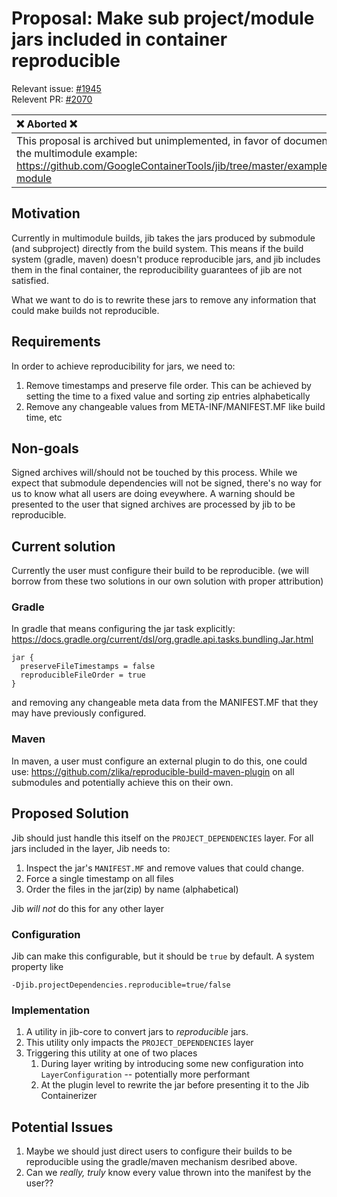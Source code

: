 # Proposal: Make sub project/module jars included in container reproducible

Relevant issue: [#1945](https://github.com/GoogleContainerTools/jib/issues/1945)  
Relevent PR: [#2070](https://github.com/GoogleContainerTools/jib/pull/2070)

| ❌ Aborted ❌ |
| :----- |
| This proposal is archived but unimplemented, in favor of documentation in the multimodule example: https://github.com/GoogleContainerTools/jib/tree/master/examples/multi-module |

## Motivation

Currently in multimodule builds, jib takes the jars produced by submodule (and subproject) directly from
the build system. This means if the build system (gradle, maven) doesn't produce reproducible jars, and
jib includes them in the final container, the reproducibility guarantees of jib are not satisfied.

What we want to do is to rewrite these jars to remove any information that could make builds not reproducible.

## Requirements

In order to achieve reproducibility for jars, we need to:
1. Remove timestamps and preserve file order. This can be achieved by setting the time to a fixed value
   and sorting zip entries alphabetically
2. Remove any changeable values from META-INF/MANIFEST.MF like build time, etc

## Non-goals

Signed archives will/should not be touched by this process. While we expect that submodule dependencies will
not be signed, there's no way for us to know what all users are doing eveywhere. A warning should be presented
to the user that signed archives are processed by jib to be reproducible.

## Current solution

Currently the user must configure their build to be reproducible. (we will borrow from these two solutions in our own solution with
proper attribution)

### Gradle
In gradle that means configuring the jar task explicitly: https://docs.gradle.org/current/dsl/org.gradle.api.tasks.bundling.Jar.html

```
jar {
  preserveFileTimestamps = false
  reproducibleFileOrder = true
}
```
and removing any changeable meta data from the MANIFEST.MF that they may have previously configured.

### Maven

In maven, a user must configure an external plugin to do this, one could use: https://github.com/zlika/reproducible-build-maven-plugin
on all submodules and potentially achieve this on their own.

## Proposed Solution

Jib should just handle this itself on the `PROJECT_DEPENDENCIES` layer. For all jars included in the layer, Jib needs to:

1. Inspect the jar's `MANIFEST.MF` and remove values that could change.
2. Force a single timestamp on all files
3. Order the files in the jar(zip) by name (alphabetical)

Jib *will not* do this for any other layer

### Configuration

Jib can make this configurable, but it should be `true` by default. A system property like

```
-Djib.projectDependencies.reproducible=true/false
```

### Implementation

1. A utility in jib-core to convert jars to *reproducible* jars.
1. This utility only impacts the `PROJECT_DEPENDENCIES` layer
1. Triggering this utility at one of two places
    1. During layer writing by introducing some new configuration into `LayerConfiguration` -- potentially more performant
    1. At the plugin level to rewrite the jar before presenting it to the Jib Containerizer

## Potential Issues

1. Maybe we should just direct users to configure their builds to be reproducible using the gradle/maven mechanism desribed above.
2. Can we *really, truly* know every value thrown into the manifest by the user??
